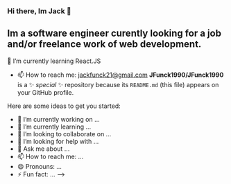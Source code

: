 ### Hi there, Im Jack 👋

Im a software engineer curently looking for a job and/or freelance work of web development.
- 
🌱 I’m currently learning React.JS 
- 📫 How to reach me: jackfunck21@gmail.com
**JFunck1990/JFunck1990** is a ✨ _special_ ✨ repository because its `README.md` (this file) appears on your GitHub profile.


Here are some ideas to get you started:

- 🔭 I’m currently working on ...
- 🌱 I’m currently learning ...
- 👯 I’m looking to collaborate on ...
- 🤔 I’m looking for help with ...
- 💬 Ask me about ...
- 📫 How to reach me: ...
- 😄 Pronouns: ...
- ⚡ Fun fact: ...
-->
